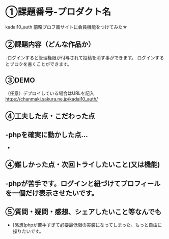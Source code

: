 # ①課題番号-プロダクト名
kadai10_auth 前略プロフ風サイトに会員機能をつけてみた☆

## ②課題内容（どんな作品か）
-ログインすると管理権限が付与されて投稿を消す事ができます。
ログインするとブロクを書くことができます。

## ③DEMO
（任意）デプロイしている場合はURLを記入
https://chanmaki.sakura.ne.jp/kadai10_auth/
## ④工夫した点・こだわった点
-phpを確実に動かした点...
-
-

## ④難しかった点・次回トライしたいこと(又は機能)
-phpが苦手です。ログインと紐づけてプロフィールを一個だけ表示させたいです。
-

## ⑤質問・疑問・感想、シェアしたいこと等なんでも
- [感想]phpが苦手すぎて必要最低限の実装になってしまった。もっと自由に操りたいです。
